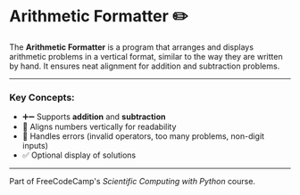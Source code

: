 # Arithmetic Formatter  ✏️

The **Arithmetic Formatter** is a program that arranges and displays arithmetic problems in a vertical format, similar to the way they are written by hand. It ensures neat alignment for addition and subtraction problems.  

---

### Key Concepts:
- ➕➖ Supports **addition** and **subtraction**  
- 📐 Aligns numbers vertically for readability  
- 🚫 Handles errors (invalid operators, too many problems, non-digit inputs)  
- ✅ Optional display of solutions  

---

Part of FreeCodeCamp's *Scientific Computing with Python* course.  

